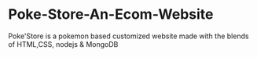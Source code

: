 # Poke-Store-An-Ecom-Website
Poke'Store is a pokemon based customized website made with the blends of HTML,CSS, nodejs &amp; MongoDB
